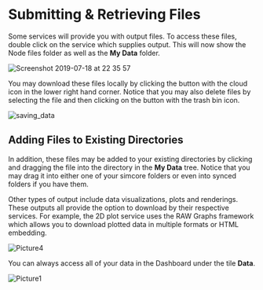 # Submitting & Retrieving Files

Some services will provide you with output files. To access these files, double click on the service which supplies output. This will now show the Node files folder as well as the __My Data__ folder.

![Screenshot 2019-07-18 at 22 35 57](https://user-images.githubusercontent.com/32800795/61490099-7261ec80-a9ac-11e9-8e96-457e1c536eeb.png)

You may download these files locally by clicking the button with the cloud icon in the lower right hand corner. Notice that you may also delete files by selecting the file and then clicking on the button with the trash bin icon.

![saving_data](https://user-images.githubusercontent.com/32800795/61490277-dc7a9180-a9ac-11e9-9a7b-4fb44664eb9d.gif)

## Adding Files to Existing Directories
In addition, these files may be added to your existing directories by clicking and dragging the file into the directory in the __My Data__ tree. Notice that you may drag it into either one of your simcore folders or even into synced folders if you have them. 

Other types of output include data visualizations, plots and renderings. These outputs all provide the option to download by their respective services. For example, the 2D plot service uses the RAW Graphs framework which allows you to download plotted data in multiple formats or HTML embedding.

![Picture4](https://user-images.githubusercontent.com/32800795/61419227-91557580-a8fd-11e9-8f93-9d56ab49faf6.png)

You can always access all of your data in the Dashboard under the tile __Data__.

![Picture1](https://user-images.githubusercontent.com/32800795/61491162-f1582480-a9ae-11e9-86c7-b606b82fcb8e.png ':size=300%')
